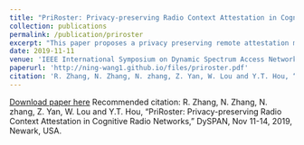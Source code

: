 ```yaml
---
title: "PriRoster: Privacy-preserving Radio Context Attestation in Cognitive Radio Networks"
collection: publications
permalink: /publication/priroster
excerpt: "This paper proposes a privacy preserving remote attestation mechanism, to protect spectrum users' sensitive radio configuration information from untrusted intermediate verifiers in a public network via trusted execution environment."
date: 2019-11-11
venue: 'IEEE International Symposium on Dynamic Spectrum Access Networks (DySPAN)'
paperurl: 'http://ning-wang1.github.io/files/priroster.pdf'
citation: 'R. Zhang, N. Zhang, N. zhang, Z. Yan, W. Lou and Y.T. Hou, “PriRoster: Privacy-preserving Radio Context Attestation in Cognitive Radio Networks,” DySPAN, Nov 11-14, 2019, Newark, USA.'
---
```

[Download paper here](http://ning-wang1.github.io/files/priroster.pdf)
Recommended citation: R. Zhang, N. Zhang, N. zhang, Z. Yan, W. Lou and Y.T. Hou, “PriRoster: Privacy-preserving Radio Context Attestation in Cognitive Radio Networks,” DySPAN, Nov 11-14, 2019, Newark, USA.
